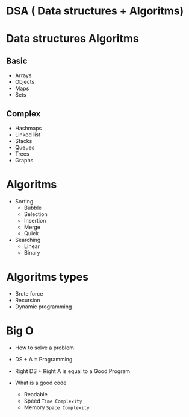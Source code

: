 # DSA ( Data structures + Algoritms)

# Data structures Algoritms

## Basic

- Arrays
- Objects
- Maps
- Sets

## Complex

- Hashmaps
- Linked list
- Stacks
- Queues
- Trees
- Graphs

# Algoritms

- Sorting
  - Bubble
  - Selection
  - Insertion
  - Merge
  - Quick
- Searching
  - Linear
  - Binary

# Algoritms types

- Brute force
- Recursion
- Dynamic programming

# Big O

- How to solve a problem

- DS + A = Programming
- Right DS + Right A is equal to a Good Program
- What is a good code
  - Readable
  - Speed `Time Complexity`
  - Memory `Space Complexity`
